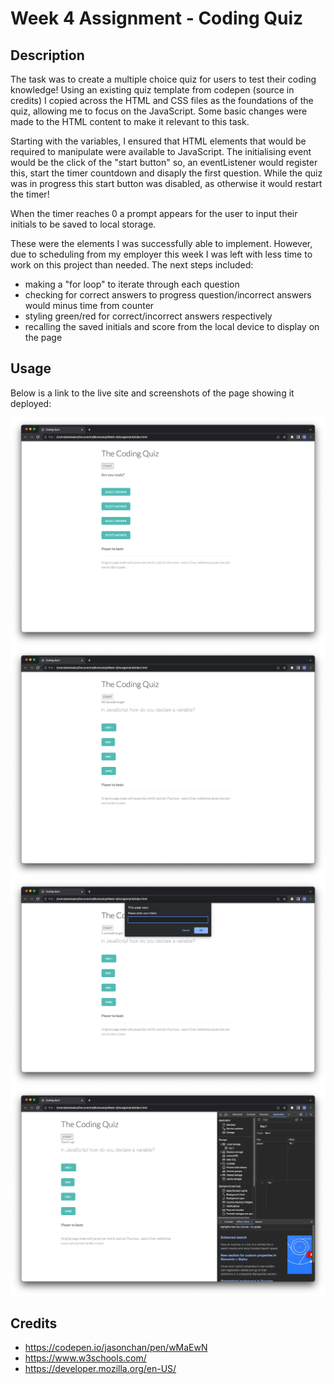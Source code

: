 # Week 4 Assignment - Coding Quiz

## Description

The task was to create a multiple choice quiz for users to test their coding knowledge! Using an existing quiz template from codepen (source in credits) I copied across the HTML and CSS files as the foundations of the quiz, allowing me to focus on the JavaScript. Some basic changes were made to the HTML content to make it relevant to this task.

Starting with the variables, I ensured that HTML elements that would be required to manipulate were available to JavaScript. The initialising event would be the click of the "start button" so, an eventListener would register this, start the timer countdown and disaply the first question. While the quiz was in progress this start button was disabled, as otherwise it would restart the timer!

When the timer reaches 0 a prompt appears for the user to input their initials to be saved to local storage.

These were the elements I was successfully able to implement. However, due to scheduling from my employer this week I was left with less time to work on this project than needed. The next steps included:

- making a "for loop" to iterate through each question
- checking for correct answers to progress question/incorrect answers would minus time from counter
- styling green/red for correct/incorrect answers respectively
- recalling the saved initials and score from the local device to display on the page

## Usage

Below is a link to the live site and screenshots of the page showing it deployed:


![Screenshot 1](./assets/images/Screenshot-1.png)
![Screenshot 2](./assets/images/Screenshot-2.png)
![Screenshot 3](./assets/images/Screenshot-3.png)
![Screenshot 4](./assets/images/Screenshot-4.png)

## Credits

- https://codepen.io/jasonchan/pen/wMaEwN
- https://www.w3schools.com/
- https://developer.mozilla.org/en-US/
